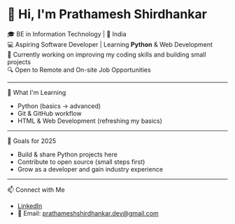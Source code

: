 # 👋 Hi, I'm Prathamesh Shirdhankar  

🎓 BE in Information Technology | 📍 India  
💻 Aspiring Software Developer | Learning **Python** & Web Development  
🌱 Currently working on improving my coding skills and building small projects  
🔍 Open to Remote and On-site Job Opportunities  

---

🚀 What I'm Learning  
- Python (basics → advanced)  
- Git & GitHub workflow  
- HTML & Web Development (refreshing my basics)  

---

📌 Goals for 2025  
- Build & share Python projects here  
- Contribute to open source (small steps first)  
- Grow as a developer and gain industry experience  

---

📫 Connect with Me  
- [LinkedIn](https://www.linkedin.com/in/prathameshshirdhankar/)  
- 📧 Email: prathameshshirdhankar.dev@gmail.com 
